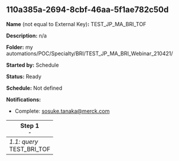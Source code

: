 ## 110a385a-2694-8cbf-46aa-5f1ae782c50d

**Name** (not equal to External Key)**:** TEST_JP_MA_BRI_TOF

**Description:** n/a

**Folder:** my automations/POC/Specialty/BRI/TEST_JP_MA_BRI_Webinar_210421/

**Started by:** Schedule

**Status:** Ready

**Schedule:** Not defined

**Notifications:**

* Complete: sosuke.tanaka@merck.com

| Step 1<br>_<small>-</small>_ |
| --- |
| _1.1: query_<br>TEST_BRI_TOF |

